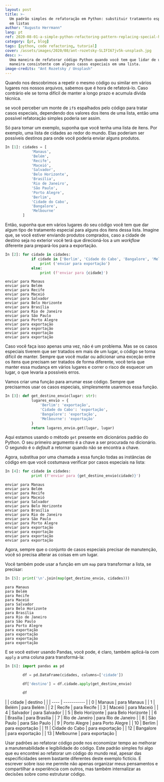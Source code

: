 ```yaml
---
layout: post
title: >-
  Um padrão simples de refatoração em Python: substituir tratamento especial
  em listas
author: "Augusto Herrmann"
lang: pt
ref: 2020-08-01-a-simple-python-refactoring-pattern-replacing-special-handling-in-lists
category: [pt, blog]
tags: [python, code refactoring, tutorial]
cover: /assets/images/2020/08/ant-rozetsky-SLIFI67jv5k-unsplash.jpg
desc: >-
  Uma maneira de refatorar código Python quando você tem que lidar de uma
  maneira consistente com alguns casos especiais em uma lista.
image-credits: "Ant Rozetsky / Unsplash"
---
```


Quando nos descobrimos a repetir o mesmo código ou similar em vários lugares
nos nossos arquivos, sabemos que é hora de refatorá-lo. Caso contrário ele se
torna difícil de manter a longo prazo e acumula dívida técnica.

se você perceber um monte de `if`s espalhados pelo código para tratar casos
especiais, dependendo dos valores dos itens de uma lista, então uma possível
refatoração simples poderia ser assim.

Só para tomar um exemplo, suponha que você tenha uma lista de itens. Por
exemplo, uma lista de cidades ao redor do mundo. Elas poderiam ser possíveis
destinos para onde você poderia enviar alguns produtos.

```python
In [1]: cidades = [
            'Manaus',
            'Belém',
            'Recife',
            'Maceió',
            'Salvador',
            'Belo Horizonte',
            'Brasília',
            'Rio de Janeiro',
            'São Paulo',
            'Porto Alegre',
            'Berlim',
            'Cidade do Cabo',
            'Bangalore',
            'Melbourne'
        ]
```

Então, suponha que em vários lugares do seu código você tem que dar algum tipo
de tratamento especial para alguns dos itens dessa lista. Imagine que, se você
estiver enviando produtos comprados, caso a cidade de destino seja no exterior
você terá que direcioná-los a um *workflow* diferente para prepará-los para a
exportação.

```python
In [2]: for cidade in cidades:
            if cidade in ['Berlim', 'Cidade do Cabo', 'Bangalore', 'Melbourne']:
                print ('enviar para exportação')
            else:
                print (f'enviar para {cidade}')
```
```
enviar para Manaus
enviar para Belém
enviar para Recife
enviar para Maceió
enviar para Salvador
enviar para Belo Horizonte
enviar para Brasília
enviar para Rio de Janeiro
enviar para São Paulo
enviar para Porto Alegre
enviar para exportação
enviar para exportação
enviar para exportação
enviar para exportação
```

Caso você faça isso apenas uma vez, não é um problema. Mas se os casos
especiais tiverem que ser tratados em mais de um lugar, o código se torna
difícil de manter. Sempre que você mudar ou adicionar uma exceção entre os
itens que precisam ser tratados de forma diferente, você teria que manter
essa mudança em vários lugares e correr o risco de esquecer um lugar, o
que levaria a possíveis erros.

Vamos criar uma função para arrumar esse código. Sempre que precisarmos usar
os casos especiais, simplesmente usaremos essa função.

```python
In [3]: def get_destino_envio(lugar: str):
            lugares_envio = {
                'Berlim': 'exportação',
                'Cidade do Cabo': 'exportação',
                'Bangalore': 'exportação',
                'Melbourne': 'exportação'
            }
            return lugares_envio.get(lugar, lugar)
```

Aqui estamos usando o método `get` presente em dicionários padrão do Python.
O seu primeiro argumento é a chave a ser procurada no dicionário. O segundo é
o *default* a retornar quando não se encontra a chave.

Agora, substitua por uma chamada a essa função todas as instâncias de código
em que você costumava verificar por casos especiais na lista:

```python
In [4]: for cidade in cidades:
            print (f'enviar para {get_destino_envio(cidade)}')
```
```
enviar para Manaus
enviar para Belém
enviar para Recife
enviar para Maceió
enviar para Salvador
enviar para Belo Horizonte
enviar para Brasília
enviar para Rio de Janeiro
enviar para São Paulo
enviar para Porto Alegre
enviar para exportação
enviar para exportação
enviar para exportação
enviar para exportação
```

Agora, sempre que o conjunto de casos especiais precisar de manutenção, você
só precisa alterar as coisas em um lugar.

Você também pode usar a função em um `map` para transformar a lista, se
precisar:

```python
In [5]: print('\n'.join(map(get_destino_envio, cidades)))
```
```
para Manaus
para Belém
para Recife
para Maceió
para Salvador
para Belo Horizonte
para Brasília
para Rio de Janeiro
para São Paulo
para Porto Alegre
para exportação
para exportação
para exportação
para exportação
```

E se você estiver usando Pandas, você pode, é claro, também aplicá-la com
`apply` a uma coluna para transformá-la:

```python
In [6]: import pandas as pd

        df = pd.DataFrame(cidades, columns=['cidade'])

        df['destino'] = df.cidade.apply(get_destino_envio)

        df
```

|   | cidade | destino |
|   | ---- | ----------- |
| 0 | Manaus | para Manaus |
| 1 | Belém | para Belém |
| 2 | Recife | para Recife |
| 3 | Maceió | para Maceió |
| 4 | Salvador | para Salvador |
| 5 | Belo Horizonte | para Belo Horizonte |
| 6 | Brasília | para Brasília |
| 7 | Rio de Janeiro | para Rio de Janeiro |
| 8 | São Paulo | para São Paulo |
| 9 | Porto Alegre | para Porto Alegre |
| 10 | Berlim | para exportação |
| 11 | Cidade do Cabo | para exportação |
| 12 | Bangalore | para exportação |
| 13 | Melbourne | para exportação |

Usar padrões ao refatorar código pode nos economizar tempo ao melhorar a
manutenabilidade e legibilidade do código. Este padrão simples foi algo que
eu encontrei ao refatorar um código do mundo real, apesar das especificidades
serem bastante diferentes deste exemplo fictício. E escrever sobre isso me
permite não apenas organizar meus pensamentos e compartilhar a experiência
com outros, mas também internalizar as decisões sobre como estruturar código.


